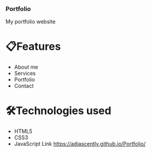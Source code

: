 ### Portfolio 
My portfolio website

# 📋Features

- About me
- Services
- Portfolio
- Contact

# 🛠️Technologies used

- HTML5
- CSS3
- JavaScript
Link https://adjascently.github.io/Portfolio/
